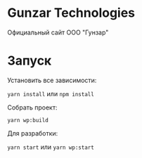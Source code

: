 # Gunzar Technologies

Официальный сайт ООО "Гунзар"

# Запуск

Установить все зависимости:

`yarn install` или `npm install`

Собрать проект:

`yarn wp:build`

Для разработки:

`yarn start` или `yarn wp:start`
